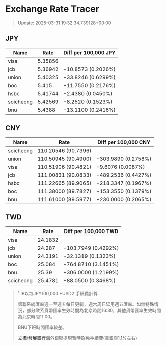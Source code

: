 # Exchange Rate Tracer

> Update: 2025-03-31 19:32:34.739128+00:00

## JPY

| Name      |    Rate | Diff per 100,000 JPY   |
|-----------|---------|------------------------|
| visa      | 5.35856 |                        |
| jcb       | 5.36942 | +10.8573 (0.2026%)     |
| union     | 5.40325 | +33.8246 (0.6299%)     |
| boc       | 5.415   | +11.7550 (0.2176%)     |
| hsbc      | 5.41744 | +2.4380 (0.0450%)      |
| soicheong | 5.42569 | +8.2520 (0.1523%)      |
| bnu       | 5.4388  | +13.1100 (0.2416%)     |

## CNY

| Name      | Rate                | Diff per 100,000 CNY   |
|-----------|---------------------|------------------------|
| soicheong | 110.20546	(90.7396) |                        |
| union     | 110.50945	(90.4900) | +303.9890 (0.2758%)    |
| visa      | 110.51906	(90.4821) | +9.6076 (0.0087%)      |
| jcb       | 111.00831	(90.0833) | +489.2536 (0.4427%)    |
| hsbc      | 111.22665	(89.9065) | +218.3347 (0.1967%)    |
| boc       | 111.38000	(89.7827) | +153.3550 (0.1379%)    |
| bnu       | 111.61000	(89.5977) | +230.0000 (0.2065%)    |

## TWD

| Name      |    Rate | Diff per 100,000 TWD   |
|-----------|---------|------------------------|
| visa      | 24.1832 |                        |
| jcb       | 24.287  | +103.7949 (0.4292%)    |
| union     | 24.3191 | +32.1319 (0.1323%)     |
| boc       | 25.084  | +764.8710 (3.1451%)    |
| bnu       | 25.39   | +306.0000 (1.2199%)    |
| soicheong | 25.4781 | +88.0500 (0.3468%)     |


> ¹ IB以每JPY100,000 +USD2 手續費計算
>
> 銀聯系統匯率週一至週五每日更新，週六周日延用週五匯率。如無特殊情況，部分歐系貨幣匯率生效時間為北京時間16:30，其他貨幣匯率生效時間為北京時間11:00。
>
> BNU下班時間匯率較差。
>
> [立橋](https://www.wlbank.com.mo/uploads/ueditor/file/20181211/1544536513900230.pdf)/[發展銀行](https://www.mdb.com.mo/Service_Charges_20230728.pdf)海外銀聯提現暫時豁免手續費(貴銀聯1.1%左右)

